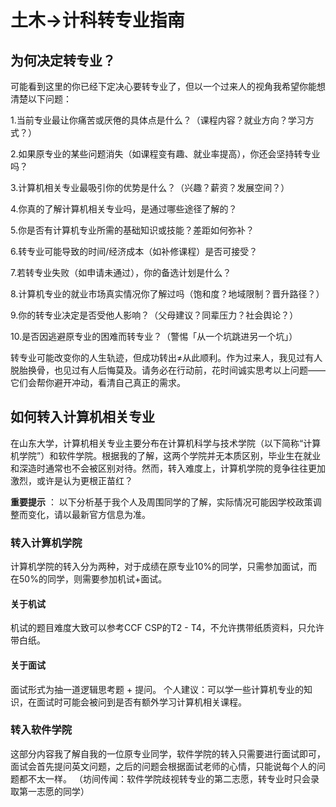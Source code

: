 # 土木->计科转专业指南

## 为何决定转专业？

可能看到这里的你已经下定决心要转专业了，但以一个过来人的视角我希望你能想清楚以下问题：

1.当前专业最让你痛苦或厌倦的具体点是什么？（课程内容？就业方向？学习方式？）

2.如果原专业的某些问题消失（如课程变有趣、就业率提高），你还会坚持转专业吗？

3.计算机相关专业最吸引你的优势是什么？（兴趣？薪资？发展空间？）

4.你真的了解计算机相关专业吗，是通过哪些途径了解的？

5.你是否有计算机专业所需的基础知识或技能？差距如何弥补？

6.转专业可能导致的时间/经济成本（如补修课程）是否可接受？

7.若转专业失败（如申请未通过），你的备选计划是什么？

8.计算机专业的就业市场真实情况你了解过吗（饱和度？地域限制？晋升路径？）

9.你的转专业决定是否受他人影响？（父母建议？同辈压力？社会舆论？）

10.是否因逃避原专业的困难而转专业？（警惕「从一个坑跳进另一个坑」）

转专业可能改变你的人生轨迹，但成功转出≠从此顺利。作为过来人，我见过有人脱胎换骨，也见过有人后悔莫及。请务必在行动前，花时间诚实思考以上问题——它们会帮你避开冲动，看清自己真正的需求。

## 如何转入计算机相关专业

在山东大学，计算机相关专业主要分布在计算机科学与技术学院（以下简称“计算机学院”）和软件学院。根据我的了解，这两个学院并无本质区别，毕业生在就业和深造时通常也不会被区别对待。然而，转入难度上，计算机学院的竞争往往更加激烈，或许是认为更根正苗红？

**重要提示** ： 以下分析基于我个人及周围同学的了解，实际情况可能因学校政策调整而变化，请以最新官方信息为准。

### 转入计算机学院

计算机学院的转入分为两种，对于成绩在原专业10%的同学，只需参加面试，而在50%的同学，则需要参加机试+面试。

#### 关于机试

机试的题目难度大致可以参考CCF CSP的T2 - T4，不允许携带纸质资料，只允许带白纸。

#### 关于面试

面试形式为抽一道逻辑思考题 + 提问。
个人建议：可以学一些计算机专业的知识，在面试时可能会被问到是否有额外学习计算机相关课程。

### 转入软件学院

这部分内容我了解自我的一位原专业同学，软件学院的转入只需要进行面试即可，面试会首先提问英文问题，之后的问题会根据面试老师的心情，只能说每个人的问题都不太一样。
（坊间传闻：软件学院歧视转专业的第二志愿，转专业时只会录取第一志愿的同学）
